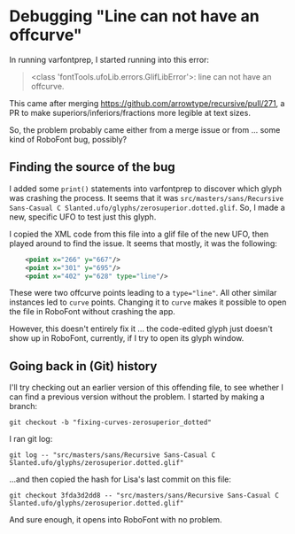 # Debugging "Line can not have an offcurve"

In running varfontprep, I started running into this error:

> <class 'fontTools.ufoLib.errors.GlifLibError'>: line can not have an offcurve.

This came after merging https://github.com/arrowtype/recursive/pull/271, a PR to make superiors/inferiors/fractions more legible at text sizes.

So, the problem probably came either from a merge issue or from ... some kind of RoboFont bug, possibly?

## Finding the source of the bug

I added some `print()` statements into varfontprep to discover which glyph was crashing the process. It seems that it was `src/masters/sans/Recursive Sans-Casual C Slanted.ufo/glyphs/zerosuperior.dotted.glif`. So, I made a new, specific UFO to test just this glyph.

I copied the XML code from this file into a glif file of the new UFO, then played around to find the issue. It seems that mostly, it was the following:

```XML
    <point x="266" y="667"/>
    <point x="301" y="695"/>
    <point x="402" y="628" type="line"/>
```

These were two offcurve points leading to a `type="line"`. All other similar instances led to `curve` points. Changing it to `curve` makes it possible to open the file in RoboFont without crashing the app.

However, this doesn't entirely fix it ... the code-edited glyph just doesn't show up in RoboFont, currently, if I try to open its glyph window.

## Going back in (Git) history

I'll try checking out an earlier version of this offending file, to see whether I can find a previous version without the problem. I started by making a branch:

```
git checkout -b "fixing-curves-zerosuperior_dotted"
```

I ran git log:

```
git log -- "src/masters/sans/Recursive Sans-Casual C Slanted.ufo/glyphs/zerosuperior.dotted.glif"
```

...and then copied the hash for Lisa's last commit on this file:

```
git checkout 3fda3d2dd8 -- "src/masters/sans/Recursive Sans-Casual C Slanted.ufo/glyphs/zerosuperior.dotted.glif"
```

And sure enough, it opens into RoboFont with no problem.
